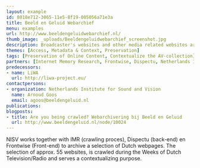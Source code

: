 ```yaml
---
layout: example
id: 8018e712-3065-11e5-8f19-005056a71e3a
title: Beeld en Geluid Webarchief
menu: examples
url: http://www.beeldengeluidwebarchief.nl/
thumb_image: _uploads/Beeldengeluidwebarchief_screenshot.jpg
description: Broadcaster's websites and other media related websites are archived and presented in Sound and Visions webarchive
themes: [Access, Metadata & Context, Preservation]
tags: [Preservation of Online Content, Contextualize the AV-collection]
partners: [Internet Memory Research, Frontwise, Dispectu, Netherlands Institute for Sound and Vision]
predecessors: 
- name: LiWA
  url: http://liwa-project.eu/
contactpersons: 
- organization: Netherlands Institute for Sound and Vision
  name: Arnoud Goos
  email: agoos@beeldengeluid.nl
publications: 
blogposts: 
- title: Are you being crawled? Webarchivering bij Beeld en Geluid
  url: http://www.beeldengeluid.nl/node/10024
---
```

<p><span data-sheets-value="[null,2,&quot;NISV works together with IMR (crawling proces), Dispectu (back-end) en Frontwise (Front-end) to archive a selection of Dutch webpages. The selection of approx. 55 websites, is crawled during the Weeks of Dutch Television/Radio and serves a contextualizing purpose. Legal, technical and selection issues are still being looked at. &quot;]" data-sheets-userformat="[null,null,769,[null,0],null,null,null,null,null,null,null,1,0]">NISV works together with IMR (crawling proces), Dispectu (back-end) en Frontwise (Front-end) to archive a selection of Dutch webpages. The selection of approx. 55 websites, is crawled during the Weeks of Dutch Television/Radio and serves a contextualizing purpose.</span></p>
